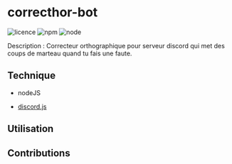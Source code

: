 # correcthor-bot

![licence](https://img.shields.io/apm/l/test?label=Licence)
![npm](https://img.shields.io/npm/v/npm?color=green)
![node](https://img.shields.io/node/v/npm?color=green)

Description :
Correcteur orthographique pour serveur discord qui met des coups de marteau quand tu fais une faute.

## Technique

* nodeJS

* [discord.js](https://discord.js.org)

## Utilisation 

## Contributions
